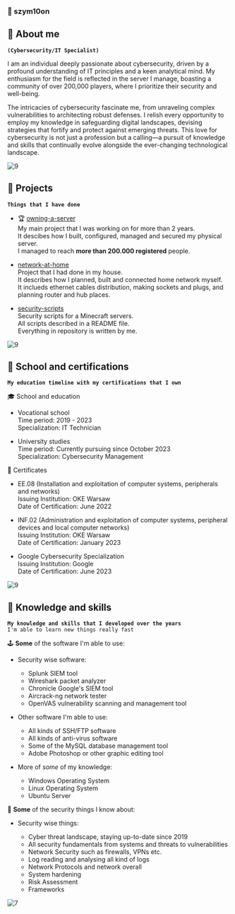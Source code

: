 ### 🚀 szym10on

## 🌌 About me

**`(Cybersecurity/IT Specialist)`**

I am an individual deeply passionate about cybersecurity, driven by a profound understanding of IT principles and a keen analytical mind. My enthusiasm for the field is reflected in the server I manage, boasting a community of over 200,000 players, where I prioritize their security and well-being.

The intricacies of cybersecurity fascinate me, from unraveling complex vulnerabilities to architecting robust defenses. I relish every opportunity to employ my knowledge in safeguarding digital landscapes, devising strategies that fortify and protect against emerging threats. This love for cybersecurity is not just a profession but a calling—a pursuit of knowledge and skills that continually evolve alongside the ever-changing technological landscape.

![9](https://github.com/szym10on/szym10on/assets/123908381/fc69732c-bb1f-4cb2-88d2-e680065cf29d)

## 🌌 Projects

**`Things that I have done`**

* 🏆 [owning-a-server](https://github.com/szym10on/owning-a-server)<br>
  My main project that I was working on for more than 2 years.<br>
  It descibes how I built, configured, managed and secured my physical server.<br>
  I managed to reach <b>more than 200.000 registered</b> people.

* [network-at-home](https://github.com/szym10on/network-at-home)<br>
  Project that I had done in my house.<br>
  It describes how I planned, built and connected home network myself.<br>
  It inclueds ethernet cables distribution, making sockets and plugs, and planning router and hub places.<br>

* [security-scripts](https://github.com/szym10on/security-scripts)<br>
  Security scripts for a Minecraft servers.<br>
  All scripts described in a README file.<br>
  Everything in repository is written by me.<br>

![9](https://github.com/szym10on/szym10on/assets/123908381/fc69732c-bb1f-4cb2-88d2-e680065cf29d)

## 🌌 School and certifications

**`My education timeline with my certifications that I own`**

🎓 School and education

* Vocational school<br>
Time period: 2019 - 2023<br>
Specialization: IT Technician

* University studies<br>
Time period: Currently pursuing since October 2023<br>
Specialization: Cybersecurity Management

📜 Certificates

* EE.08 (Installation and exploitation of computer systems, peripherals and networks)<br>
Issuing Institution: OKE Warsaw<br>
Date of Certification: June 2022

* INF.02 (Administration and exploitation of computer systems, peripheral devices and local computer networks)<br>
Issuing Institution: OKE Warsaw<br>
Date of Certification: January 2023

* Google Cybersecurity Specialization<br>
Issuing Institution: Google<br>
Date of Certification: June 2023

![9](https://github.com/szym10on/szym10on/assets/123908381/fc69732c-bb1f-4cb2-88d2-e680065cf29d)

## 🌌 Knowledge and skills

**`My knowledge and skills that I developed over the years`**<br>
`I'm able to learn new things really fast`

🕹️ <b>Some</b> of the software I'm able to use:

* Security wise software:<br>

  - Splunk SIEM tool<br>
  - Wireshark packet analyzer<br>
  - Chronicle Google's SIEM tool<br>
  - Aircrack-ng network tester<br>
  - OpenVAS vulnerability scanning and management tool<br>

* Other software I'm able to use:<br>

  - All kinds of SSH/FTP software<br>
  - All kinds of anti-virus software<br>
  - Some of the MySQL database management tool
  - Adobe Photoshop or other graphic editing tool<br>

* More of _some_ of my knowledge:<br>

  - Windows Operating System<br>
  - Linux Operating System<br>
  - Ubuntu Server<br>

🧠 <b>Some</b> of the security things I know about:

* Security wise things:<br>

  - Cyber threat landscape, staying up-to-date since 2019<br>
  - All security fundamentals from systems and threats to vulnerabilities<br>
  - Network Security such as firewalls, VPNs etc.<br>
  - Log reading and analysing all kind of logs<br>
  - Network Protocols and network overall<br>
  - System hardening<br>
  - Risk Assessment<br>
  - Frameworks<br>

![7](https://github.com/szym10on/szym10on/assets/123908381/fbed8620-1c3a-42d4-89e5-c1ec63e5620d)
